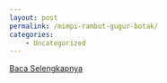 ```yaml
---
layout: post
permalink: /mimpi-rambut-gugur-botak/
categories:
    - Uncategorized
---
```


[Baca Selengkapnya](/10)